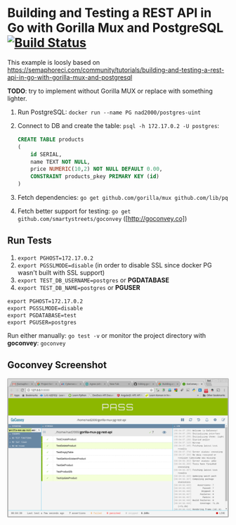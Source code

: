 # Building and Testing a REST API in Go with Gorilla Mux and PostgreSQL [![Build Status](https://semaphoreci.com/api/v1/nad2000/gorilla-mux-pg-rest-api/branches/master/badge.svg)](https://semaphoreci.com/nad2000/gorilla-mux-pg-rest-api)

This example is loosly based on https://semaphoreci.com/community/tutorials/building-and-testing-a-rest-api-in-go-with-gorilla-mux-and-postgresql

**TODO**: try to implement without Gorilla MUX or replace with something lighter.

1. Run PostgreSQL: `docker run --name PG nad2000/postgres-uint`
1. Connect to DB and create the table: `psql -h 172.17.0.2 -U postgres`:

    ```sql
    CREATE TABLE products
    (
        id SERIAL,
        name TEXT NOT NULL,
        price NUMERIC(10,2) NOT NULL DEFAULT 0.00,
        CONSTRAINT products_pkey PRIMARY KEY (id)
    )
    ```
1. Fetch dependencies: `go get github.com/gorilla/mux github.com/lib/pq`
1. Fetch better support for testing: `go get github.com/smartystreets/goconvey` ([http://goconvey.co])


## Run Tests

1. `export PGHOST=172.17.0.2`
1. `export PGSSLMODE=disable` (in order to disable SSL since docker PG wasn't built with SSL support)
1. `export TEST_DB_USERNAME=postgres` or **PGDATABASE**
1. `export TEST_DB_NAME=postgres` or **PGUSER**
```
export PGHOST=172.17.0.2
export PGSSLMODE=disable
export PGDATABASE=test
export PGUSER=postgres
```
Run either manually: `go test -v` or monitor the project directory with **goconvey**: `goconvey`

## Goconvey Screenshot
![Goconvey](/.screenshots/test.png?raw=true "Goconvey Console")
